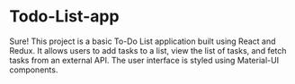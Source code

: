 # Todo-List-app
 Sure! This project is a basic To-Do List application built using React and Redux. It allows users to add tasks to a list, view the list of tasks, and fetch tasks from an external API. The user interface is styled using Material-UI components.
